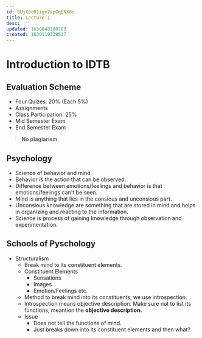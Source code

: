 ```yaml
---
id: 0UjX8oB1igv7spGqENX0o
title: Lecture 1
desc: ''
updated: 1630848380769
created: 1630119338517
---
```


# Introduction to IDTB

## Evaluation Scheme
* Four Quizes: 20% (Each 5%)
* Assignments
* Class Participation: 25%
* Mid Semester Exam
* End Semester Exam

> **No plagiarism**

## Psychology
* Science of behavior and mind.
* Behavior is the action that can be observed.
* Difference between emotions/feelings and behavior is that emotions/feelings can't be seen.
* Mind is anything that lies in the consious and unconsious part.
* Unconsious knowledge are something that are stored in mind and helps in organizing and reacting to the information.
* Science is process of gaining knowledge through observation and experimentation.

## Schools of Pyschology
* Structuralism
    * Break mind to its constituent elements.
    * Constituent Elements
        * Sensations
        * Images
        * Emotion/Feelings etc.
    * Method to break mind into its constituents, we use introspection.
    * Introspection means objective description. Make sure not to list its functions, meantion the **objective description.**
    * Issue
        * Does not tell the functions of mind.
        * Just breaks down into its constituent elements and then what?

